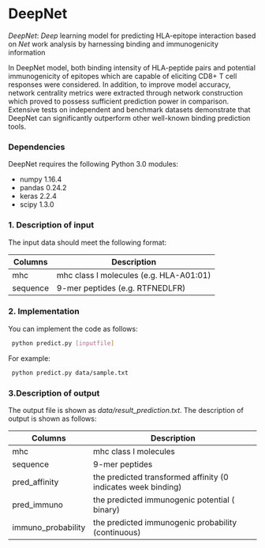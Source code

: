 # DeepNet
*DeepNet*: *Deep* learning model for predicting HLA-epitope interaction based on *Net* work analysis by harnessing binding and immunogenicity information

In DeepNet model, both binding intensity of HLA-peptide pairs and potential immunogenicity of epitopes which are capable of eliciting CD8+ T cell responses were considered. In addition, to improve model accuracy, network centrality metrics were extracted through network construction which proved to possess sufficient prediction power in comparison. Extensive tests on independent and benchmark datasets demonstrate that DeepNet can significantly outperform other well-known binding prediction tools. 

### Dependencies
DeepNet requires the following Python 3.0 modules:
- numpy 1.16.4
- pandas 0.24.2
- keras 2.2.4
- scipy 1.3.0

### 1. Description of input
The input data should meet the following format:

Columns  | Description
------------- | -------------
mhc | mhc class I molecules (e.g. HLA-A01:01)
sequence  | 9-mer peptides (e.g. RTFNEDLFR)

### 2. Implementation
You can implement the code as follows:
   ```sh
    python predict.py [inputfile]
   ```
For example:
   ```sh
    python predict.py data/sample.txt
   ```
  ### 3.Description of output
  The output file is shown as *data/result_prediction.txt*. The description of output is shown as follows:
  
  Columns  | Description
------------- | -------------
mhc | mhc class I molecules 
sequence  | 9-mer peptides 
pred_affinity | the predicted transformed affinity (0 indicates week binding)
pred_immuno | the predicted immunogenic potential ( binary)
immuno_probability| the predicted immunogenic probability (continuous)

